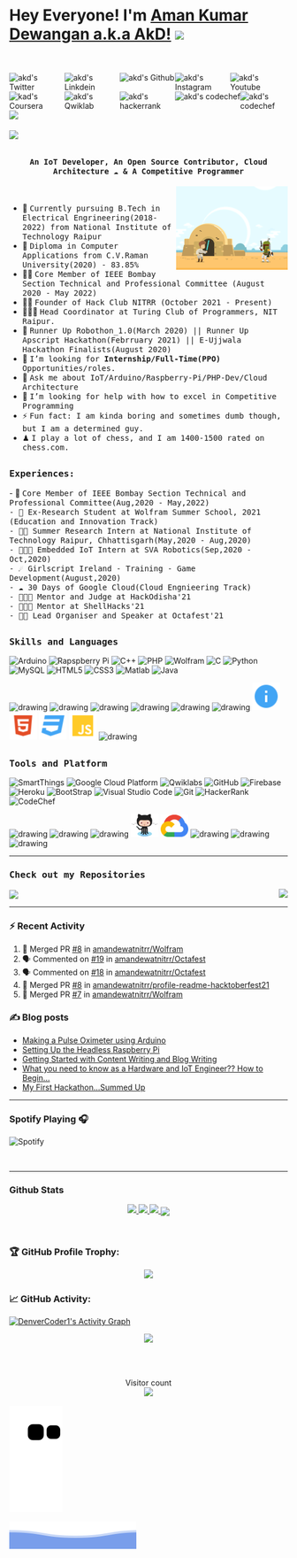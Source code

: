 # Hey Everyone! I'm [Aman Kumar Dewangan a.k.a AkD!](https://github.com/amandewatnitrr) <img src="https://github.com/himanshusharma89/himanshusharma89/blob/master/Hi.gif" width="25px">
<br><br>
<a href="https://twitter.com/amandewatnitrr">
  <img align="left" alt="akd's Twitter" width="100px" src="https://img.shields.io/badge/Twitter-1DA1F2?style=for-the-badge&logo=Twitter&logoColor=white" />
</a>
<a href="https://www.linkedin.com/in/aman-kumar-dewangan-akd13o1/">
  <img align="left" alt="akd's Linkdein" width="100px" src="https://img.shields.io/badge/Linkedin-0A66C2?style=for-the-badge&logo=Linkedin&logoColor=white" />
</a>
<a href="https://github.com/amandewatnitrr">
  <img align="left" alt="akd's Github" width="100px" src="https://img.shields.io/badge/Github-181717?style=for-the-badge&logo=Github&logoColor=white" />
</a>
<a href="https://www.instagram.com/akd_beast_slayer/">
  <img align="left" alt="akd's Instagram" width="100px" src="https://img.shields.io/badge/Instagram-E4405F?style=for-the-badge&logo=instagram&logoColor=white" />
</a>
<a href="https://www.youtube.com/channel/UCJ3giAOL-ycnqLDCA96AJag">
  <img align="left" alt="akd's Youtube" width="100px" src="https://img.shields.io/badge/YouTube-FF0000?style=for-the-badge&logo=YouTube&logoColor=white" />
</a>
<a href="https://www.coursera.org/user/b64b50f1306c84937347735b9120e533">
  <img align="left" alt="kad's Coursera" width="100px" src="https://img.shields.io/badge/Coursera-0056D2?style=for-the-badge&logo=Coursera&logoColor=white" />
</a>
<a href="https://www.qwiklabs.com/public_profiles/d9014880-0e88-42ad-abee-5e6e5e380de5">
  <img align="left" alt="akd's Qwiklab" width="100px" src="https://img.shields.io/badge/Qwiklabs-F5CD0E?style=for-the-badge&logo=Qwiklabs&logoColor=black" />
</a>
<br><br>
<a href="https://www.hackerrank.com/amandewatnitrr?hr_r=1">
  <img align="left" alt="akd's hackerrank" width="100px" src="https://img.shields.io/badge/HackerRank-2EC866?style=for-the-badge&logo=HackerRank&logoColor=black" />
</a>
<a href="https://www.codechef.com/users/amandewatnitrr">
  <img align="left" alt="akd's codechef" src="https://img.shields.io/badge/dynamic/json?label=CodeChef&query=%24.rating&url=https://competitive-coding-api.herokuapp.com/api/codechef/amandewatnitrr&prefix=Rating%20&logo=codechef&logoColor=f5f5dc&labelColor=7b5e47&style=for-the-badge&cacheSeconds=900" />
</a>
<a href="mailto:amandewatnitrr@gmail.com">
  <img align="left" alt="akd's codechef" width="70px" src="https://img.shields.io/badge/Gmail-EA4335?style=for-the-badge&logo=Gmail&logoColor=white" />
</a>
<a href="https://community.wolfram.com/web/amandewatnitrr?p_p_id=user_WAR_userportlet&tabs1=Discussions"  target="_blank">
  <img src="https://img.shields.io/badge/Wolfram-DD1100?style=for-the-badge&logo=Wolfram&logoColor=white">
</a>
<br><br>
![](https://github.com/amandewatnitrr/amandewatnitrr/blob/main/header_.png)

## <p align="center"><h4 align="center"><samp> An IoT Developer, An Open Source Contributor, Cloud Architecture ☁  & A Competitive Programmer </samp></h4></p>

<div>
<img align="right" src="https://github.com/amandewatnitrr/amandewatnitrr/blob/main/terminal.gif" width="40%"/>
  <br>

- 👷 <samp>Currently pursuing B.Tech in Electrical Engrineering(2018-2022) from National Institute of Technology Raipur
- 🔭 <samp>Diploma in Computer Applications from C.V.Raman University(2020) - 83.85%
- ✍🏻 <samp>Core Member of IEEE Bombay Section Technical and Professional Committee (August 2020 - May 2022)
- 🧑🏽 <samp>Founder of Hack Club NITRR (October 2021 - Present)
- 👨🏻‍💻 <samp>Head Coordinator at Turing Club of Programmers, NIT Raipur.  
- 🥇 <samp>Runner Up Robothon_1.0(March 2020) || Runner Up Apscript Hackathon(Febrruary 2021) || E-Ujjwala Hackathon Finalists(August 2020) 
- 💼 <samp>I’m looking for **Internship/Full-Time(PPO)** Opportunities/roles.
- 💬 <samp>Ask me about IoT/Arduino/Raspberry-Pi/PHP-Dev/Cloud Architecture
- 🤔 <samp>I’m looking for help with how to excel in Competitive Programming
- ⚡ <samp>Fun fact: I am kinda boring and sometimes dumb though, but I am a determined guy.
- ♟ <samp>I play a lot of chess, and I am 1400-1500 rated on chess.com.
</div>

##

<div>
<h3><b><samp>Experiences:</samp></b></h3>
- 👷 <samp>Core Member of IEEE Bombay Section Technical and Professional Committee(Aug,2020 - May,2022)<br>
- 🔬 <samp>Ex-Research Student at Wolfram Summer School, 2021 (Education and Innovation Track)<br>
- 🕵🏻 <samp>Summer Research Intern at National Institute of Technology Raipur, Chhattisgarh(May,2020 - Aug,2020)<br>
- 👨🏾‍💻 <samp>Embedded IoT Intern at SVA Robotics(Sep,2020 - Oct,2020)<br>
- ☄️ <samp>Girlscript Ireland - Training - Game Development(August,2020)<br>
- ☁ <samp>30 Days of Google Cloud(Cloud Engnieering Track)<br>
- 👨🏻‍🏫 <samp>Mentor and Judge at HackOdisha'21<br>
- 👨🏻‍🏫 <samp>Mentor at ShellHacks'21<br>
- 👷🏻 <samp>Lead Organiser and Speaker at Octafest'21<br>
</div>

##
<h3><b><samp>Skills and Languages</samp></b></h3>

![Arduino](https://img.shields.io/badge/Arduino-00979D?style=flat-square&logo=Arduino&logoColor=white)
![Rapspberry Pi](https://img.shields.io/badge/Raspberry_pi-C51A4A?style=flat-square&logo=raspberry-pi&logoColor=white)
![C++](https://img.shields.io/badge/C++-00599C?style=flat-square&logo=c%2B%2B&logoColor=white)
![PHP](https://img.shields.io/badge/PHP-777BB4?style=flat-square&logo=php&logoColor=white)
![Wolfram](https://img.shields.io/badge/Wolfram-DD1100?style=flat-square&logo=Wolfram&logoColor=white)
![C](https://img.shields.io/badge/C-27338e?style=flat-square&logo=c&logoColor=white)
![Python](https://img.shields.io/badge/Python-3776AB?style=flat-square&logo=Python&logoColor=white)
![MySQL](https://img.shields.io/badge/MySQL-4479A1?style=flat-square&logo=MySQL&logoColor=white)
![HTML5](https://img.shields.io/badge/HTML5-E34F26?style=flat-square&logo=HTML5&logoColor=white)
![CSS3](https://img.shields.io/badge/CSS3-1572B6?style=flat-square&logo=CSS3&logoColor=white)
![Matlab](https://img.shields.io/badge/MATLAB-800000?style=flat-square&logo=MathWorks&logoColor=white)
![Java](https://img.shields.io/badge/Java-013243?style=flat-square&logo=Java&logoColor=white)

<span>
<img src="https://github.com/amandewatnitrr/amandewatnitrr/blob/main/imgs/c.svg" alt="drawing" width="50"/>
<img src="https://github.com/amandewatnitrr/amandewatnitrr/blob/main/imgs/arduino-1.svg" alt="drawing" width="50"/>
<img src="https://github.com/amandewatnitrr/amandewatnitrr/blob/main/imgs/raspberry-pi.svg" alt="drawing" width="50"/>
<img src="https://github.com/amandewatnitrr/amandewatnitrr/blob/main/imgs/php-1.svg" alt="drawing" width="50"/>
<img src="https://github.com/amandewatnitrr/amandewatnitrr/blob/main/imgs/python-5.svg" alt="drawing" width="50"/>
<img src="https://github.com/amandewatnitrr/amandewatnitrr/blob/main/imgs/mysql-6.svg" alt="drawing" width="50"/>
<img src="https://github.com/amandewatnitrr/amandewatnitrr/blob/main/imgs/readme.svg" alt="drawing" width="50"/>
<img src="https://github.com/amandewatnitrr/amandewatnitrr/blob/main/imgs/html.svg" alt="drawing" width="50"/>
<img src="https://github.com/amandewatnitrr/amandewatnitrr/blob/main/imgs/css.svg" alt="drawing" width="50"/>
<img src="https://github.com/amandewatnitrr/amandewatnitrr/blob/main/imgs/javascript.svg" alt="drawing" width="50"/>
<img src="https://github.com/amandewatnitrr/amandewatnitrr/blob/main/imgs/wolfram-language.svg" alt="drawing" width="50"/>
  </span>
    
##
<h3><b><samp>Tools and Platform</samp></b></h3>

![SmartThings](https://img.shields.io/badge/SmartThings-777BB4?style=flat-square&logo=SmartThings&logoColor=white)
![Google Cloud Platform](https://img.shields.io/badge/Google_Cloud-4285F4?style=flat-square&logo=google-cloud&logoColor=white)
![Qwiklabs](https://img.shields.io/badge/Qwiklabs-F5CD0E?style=flat-square&logo=Qwiklabs&logoColor=800000)
![GitHub](https://img.shields.io/badge/GitHub-181717?style=flat-square&logo=github)
![Firebase](https://img.shields.io/badge/Firebase-ffcb2c?style=flat-square&logo=Firebase&logoColor=DD1100)
![Heroku](https://img.shields.io/badge/Heroku-430098?style=flat-square&logo=Heroku&logoColor=white)
![BootStrap](https://img.shields.io/badge/Bootstrap-7952B3?style=flat-square&logo=bootstrap&logoColor=white)
![Visual Studio Code](https://img.shields.io/badge/Visual_Studio_Code-007ACC?style=flat-square&logo=Visual-Studio-Code&logoColor=white)
![Git](https://img.shields.io/badge/Git-F05032?style=flat-square&logo=Git&logoColor=white)
![HackerRank](https://img.shields.io/badge/HackerRank-107C10?style=flat-square&logo=HackerRank&logoColor=black)
![CodeChef](https://img.shields.io/badge/CodeChef-5B4638?style=flat-square&logo=CodeChef&logoColor=white)
  
<span>
<img src="https://github.com/amandewatnitrr/amandewatnitrr/blob/main/imgs/bootstrap-5-1.svg" alt="drawing" width="50"/>
<img src="https://github.com/amandewatnitrr/amandewatnitrr/blob/main/imgs/firebase-1.svg" alt="drawing" width="30"/>
<img src="https://github.com/amandewatnitrr/amandewatnitrr/blob/main/imgs/git-icon.svg" alt="drawing" width="40"/>
<img src="https://github.com/amandewatnitrr/amandewatnitrr/blob/main/imgs/Octocat.png" alt="drawing" width="50"/>
<img src="https://github.com/amandewatnitrr/amandewatnitrr/blob/main/imgs/google-cloud-1.svg" alt="drawing" width="50"/>
<img src="https://github.com/amandewatnitrr/amandewatnitrr/blob/main/imgs/hackerrank.svg" alt="drawing" width="50"/>
<img src="https://github.com/amandewatnitrr/amandewatnitrr/blob/main/imgs/visual-studio-code.svg" alt="drawing" width="40"/>
<img src="https://github.com/amandewatnitrr/amandewatnitrr/blob/main/imgs/heroku-4.svg" alt="drawing" width="40"/>
</span>
<hr> 
  
<h3><b><samp>Check out my Repositories</samp></b></h3>

<span>
<a href="https://github.com/amandewatnitrr/A-10-NEXA">
  <img align="right" src="https://github-readme-stats.vercel.app/api/pin/?username=amandewatnitrr&repo=A-10-NEXA" />
</a>
<a href="https://github.com/amandewatnitrr/Aztecs-LogiTraffic">
  <img align="center" src="https://github-readme-stats.vercel.app/api/pin/?username=amandewatnitrr&repo=Aztecs-LogiTraffic" />
</a>
  </span>
  
<hr>
  
### :zap: Recent Activity
  
<!--START_SECTION:waka-->
<!--END_SECTION:waka-->


<!--START_SECTION:activity-->
1. 🎉 Merged PR [#8](https://github.com/amandewatnitrr/Wolfram/pull/8) in [amandewatnitrr/Wolfram](https://github.com/amandewatnitrr/Wolfram)
2. 🗣 Commented on [#19](https://github.com/amandewatnitrr/Octafest/issues/19) in [amandewatnitrr/Octafest](https://github.com/amandewatnitrr/Octafest)
3. 🗣 Commented on [#18](https://github.com/amandewatnitrr/Octafest/issues/18) in [amandewatnitrr/Octafest](https://github.com/amandewatnitrr/Octafest)
4. 🎉 Merged PR [#8](https://github.com/amandewatnitrr/profile-readme-hacktoberfest21/pull/8) in [amandewatnitrr/profile-readme-hacktoberfest21](https://github.com/amandewatnitrr/profile-readme-hacktoberfest21)
5. 🎉 Merged PR [#7](https://github.com/amandewatnitrr/Wolfram/pull/7) in [amandewatnitrr/Wolfram](https://github.com/amandewatnitrr/Wolfram)
<!--END_SECTION:activity-->

  
### ✍️ Blog posts
<!-- BLOG-POST-LIST:START -->
- [Making a Pulse Oximeter using Arduino](https://medium.com/@amandewatnitrr/making-a-pulse-oximeter-using-arduino-e0a7f21b2a5e?source=rss-e69b5e669025------2)
- [Setting Up the Headless Raspberry Pi](https://medium.com/@amandewatnitrr/setting-up-the-headless-raspberry-pi-bb492866ee5f?source=rss-e69b5e669025------2)
- [Getting Started with Content Writing and Blog Writing](https://medium.com/@amandewatnitrr/getting-started-with-content-writing-and-blog-writing-52cc6a7440b4?source=rss-e69b5e669025------2)
- [What you need to know as a Hardware and IoT Engineer?? How to Begin...](https://medium.com/@amandewatnitrr/what-you-need-to-know-as-a-hardware-and-iot-engineer-how-to-begin-f85ef44b06a?source=rss-e69b5e669025------2)
- [My First Hackathon...Summed Up](https://medium.com/@amandewatnitrr/my-first-hackathon-summed-up-48187d27e513?source=rss-e69b5e669025------2)
<!-- BLOG-POST-LIST:END -->

  
<hr>
  
### Spotify Playing 🎧

![Spotify](https://novatorem.vercel.app/api/spotify)

<br/>
 
 <hr>
  
### Github Stats
  
<p align="center">
  <a href="https://github.com/amandewatnitrr"><span>
    <img height="48%" src="https://github-readme-stats.vercel.app/api?username=amandewatnitrr&count_private=true&show_icons=true&theme=radical&&include_all_commits=true"/>
    <img width="48%" src="https://github-readme-streak-stats.herokuapp.com/?user=amandewatnitrr&theme=radical" />
    <img height="180em" src="https://github-readme-stats-eight-theta.vercel.app/api/top-langs/?username=amandewatnitrr&hide=html,css,javascript,scss&layout=compact&langs_count=8&theme=radical"/>
    <img align="center" src="https://github-profile-summary-cards.vercel.app/api/cards/profile-details?username=amandewatnitrr&theme=dracula" />
    </span></a>
</p>
  
<br>
  
### 🏆 GitHub Profile Trophy:
<p align="center">
<a href="https://github.com/ryo-ma/github-profile-trophy">
  <img width=800 src="https://github-profile-trophy.vercel.app/?username=amandewatnitrr&column=8&theme=onedark&no-frame=true&no-bg=true"/>
</a>
</p>

### 📈 GitHub Activity:
  <a href="https://github.com/amandewatnitrr/github-readme-activity-graph"><img alt="DenverCoder1's Activity Graph" src="https://activity-graph.herokuapp.com/graph?username=amandewatnitrr&bg_color=1F222E&color=F8D866&line=F85D7F&point=FFFFFF&hide_border=true" /></a>

<p align="center">
<a href="https://profile.codersrank.io/user/amandewatnitrr"><img width="494px" src="https://cr-ss-service.azurewebsites.net/api/ScreenShot?widget=summary&username=amandewatnitrr&layout=horizontal&badges=3&show-avatar=true&min-width=494px&branding=false&style=--bg-color:%23fff;--border:1px%20solid%23e4e2e2;--border-radius:4px;--header-padding:20px;--header-bg-color:%232f80ed;--name-font-size:18px;--name-font-weight:bold;--rank-font-size:14px;--preloader-color:%232f80ed;--badges-padding:20px;--badge-box-shadow:none;--badge-border:1px%20solid%23e4e2e2;--badge-rank-font-size:12px;--badge-location-font-size:12px;--badge-padding:10px;--badge-margin:10px;--badge-icon-size:16px;--badge-technology-font-size:14px;--badge-technology-font-weight:normal)" /></a>
</p>

<br>  

##
<p align="center"> 
  Visitor count<br>
  <img src="https://profile-counter.glitch.me/amandewatnitrr/count.svg" />
</p>
  
![snake svg](https://github.com/adityamangal1/adityamangal1/blob/output/github-contribution-grid-snake.svg)
  
![](https://github.com/amandewatnitrr/amandewatnitrr/blob/main/imgs/bottom_header.svg)
